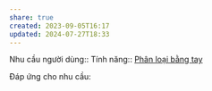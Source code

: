 ```yaml
---
share: true
created: 2023-09-05T16:17
updated: 2024-07-27T18:33
---
```

Nhu cầu người dùng::
Tính năng:: [Phân loại bằng tay](../../3%20T%C3%ADnh%20n%C4%83ng/C%C3%A1ch%20ph%C3%A2n%20lo%E1%BA%A1i/Ph%C3%A2n%20lo%E1%BA%A1i%20b%E1%BA%B1ng%20tay.md)

Đáp ứng cho nhu cầu:

